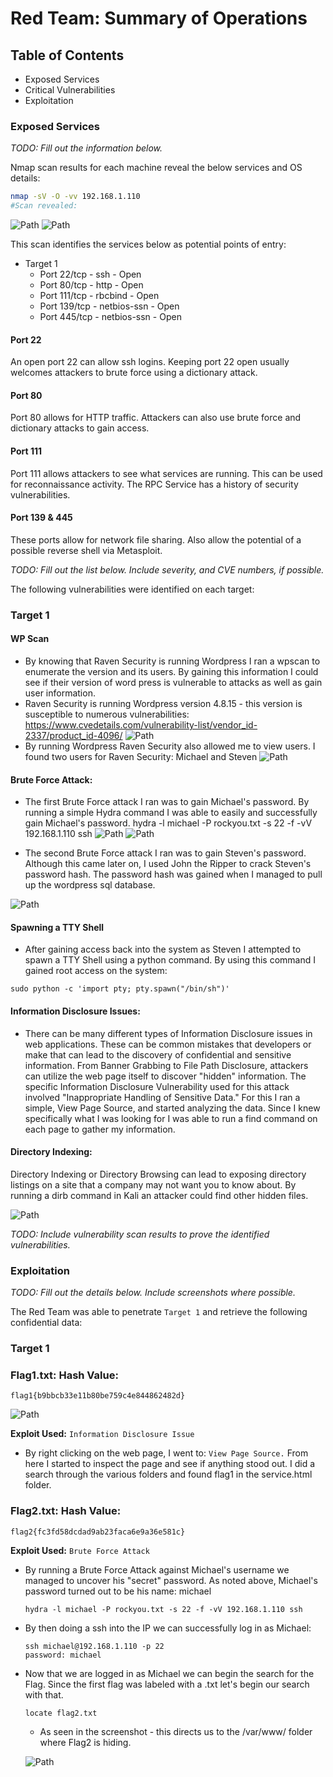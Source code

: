 # Red Team: Summary of Operations

## Table of Contents
- Exposed Services
- Critical Vulnerabilities
- Exploitation

### Exposed Services
_TODO: Fill out the information below._

Nmap scan results for each machine reveal the below services and OS details:

```bash
nmap -sV -O -vv 192.168.1.110
#Scan revealed:
```
![Path](Diagrams/nmapscan1.jpg)
![Path](Diagrams/nmapscan2.jpg)


This scan identifies the services below as potential points of entry:
- Target 1
  - Port 22/tcp - ssh - Open
  - Port 80/tcp - http - Open
  - Port 111/tcp - rbcbind - Open
  - Port 139/tcp - netbios-ssn - Open
  - Port 445/tcp - netbios-ssn - Open

#### Port 22
An open port 22 can allow ssh logins. Keeping port 22 open usually welcomes attackers to brute force using a dictionary attack. 

#### Port 80
Port 80 allows for HTTP traffic. Attackers can also use brute force and dictionary attacks to gain access.

#### Port 111
Port 111 allows attackers to see what services are running. This can be used for reconnaissance activity. The RPC Service has a history of security vulnerabilities.

#### Port 139 & 445
These ports allow for network file sharing. Also allow the potential of a possible reverse shell via Metasploit. 



_TODO: Fill out the list below. Include severity, and CVE numbers, if possible._

The following vulnerabilities were identified on each target:
### Target 1
#### WP Scan
- By knowing that Raven Security is running Wordpress I ran a wpscan to enumerate the version and its users. By gaining this information I could see if their version of word press is vulnerable to attacks as well as gain user information. 
- Raven Security is running Wordpress version 4.8.15 - this version is susceptible to numerous vulnerabilities:
https://www.cvedetails.com/vulnerability-list/vendor_id-2337/product_id-4096/ 
![Path](Diagrams/wordpress_version.png)
- By running Wordpress Raven Security also allowed me to view users. I found two users for Raven Security: Michael and Steven
![Path](Diagrams/wordpress_users.png)

#### Brute Force Attack:
- The first Brute Force attack I ran was to gain Michael's password. By running a simple Hydra command I was able to easily and successfully gain Michael's password.
hydra -l michael -P rockyou.txt -s 22 -f -vV 192.168.1.110 ssh
![Path](Diagrams/hydra_command.png)
![Path](Diagrams/michael-hydra-brute-password.jpg)

- The second Brute Force attack I ran was to gain Steven's password.  Although this came later on, I used John the Ripper to crack Steven's password hash. The password hash was gained when I managed to pull up the wordpress sql database.

![Path](Diagrams/steven_password.png)

#### Spawning a TTY Shell
- After gaining access back into the system as Steven I attempted to spawn a TTY Shell using a python command. By using this command I gained root access on the system:
```
sudo python -c 'import pty; pty.spawn("/bin/sh")'
```

#### Information Disclosure Issues:
- There can be many different types of Information Disclosure issues in web applications. These can be common mistakes that developers or make that can lead to the discovery of confidential and sensitive information. From Banner Grabbing to File Path Disclosure, attackers can utilize the web page itself to discover "hidden" information. The specific Information Disclosure Vulnerability used for this attack involved "Inappropriate Handling of Sensitive Data." For this I ran a simple, View Page Source, and started analyzing the data. Since I knew specifically what I was looking for I was able to run a find command on each page to gather my information.  

#### Directory Indexing:
Directory Indexing or Directory Browsing can lead to exposing directory listings on a site that a company may not want you to know about. By running a dirb command in Kali an attacker could find other hidden files.

![Path](Diagrams/dirb.png)

_TODO: Include vulnerability scan results to prove the identified vulnerabilities._
### Exploitation
_TODO: Fill out the details below. Include screenshots where possible._

The Red Team was able to penetrate `Target 1` and retrieve the following confidential data:
### Target 1
### Flag1.txt: Hash Value:
`flag1{b9bbcb33e11b80be759c4e844862482d}`


![Path](Diagrams/Flag1.jpg)

**Exploit Used:**
`Information Disclosure Issue`
  - By right clicking on the web page, I went to: ```View Page Source.```  From here I started to inspect the page and see if anything stood out. I did a search through the various folders and found flag1 in the service.html folder.

### Flag2.txt: Hash Value:
`flag2{fc3fd58dcdad9ab23faca6e9a36e581c}`

**Exploit Used:**
`Brute Force Attack`
  - By running a Brute Force Attack against Michael's username we managed to uncover his "secret" password. As noted above, Michael's password turned out to be his name: michael

    ```
    hydra -l michael -P rockyou.txt -s 22 -f -vV 192.168.1.110 ssh
    ```

  - By then doing a ssh into the IP we can successfully log in as Michael: 
    
    ```
    ssh michael@192.168.1.110 -p 22
    password: michael
    ```
  - Now that we are logged in as Michael we can begin the search for the Flag. Since the first flag was labeled with a .txt let's begin our search with that.
    ```
    locate flag2.txt
    ```
    - As seen in the screenshot - this directs us to the /var/www/ folder where Flag2 is hiding.

    ![Path](Diagrams/Flag2.png)

